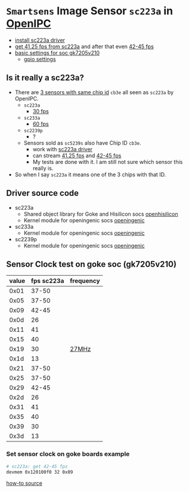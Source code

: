 # `Smartsens` Image Sensor `sc223a` in [OpenIPC](https://github.com/OpenIPC)

- [install sc223a driver](https://github.com/OpenIPC/wiki/blob/master/en/firmware-sensor-install-sc223a.md)
- [get 41.25 fps from sc223a](https://github.com/OpenIPC/firmware/issues/1324) and after that even [42-45 fps](#set-sensor-clock-on-goke-boards-example)
- [basic settings for soc gk7205v210](https://github.com/RoboSchmied/Documentation/blob/main/OpenIPC-devices.md)
  - [gpio settings](https://github.com/OpenIPC/wiki/blob/main/en/gpio-settings.md#xiongmai-xm-boards)

## Is it really a sc223a?
- There are [3 sensors with same chip id](https://github.com/OpenIPC/ipctool/issues/112) `cb3e` all seen as `sc223a` by OpenIPC.
  - `sc223a`
    - [30 fps](https://smartsens.oss-cn-beijing.aliyuncs.com/web/products/SC223A_V3.0.pdf)
  - `sc233a`
    - [60 fps](https://smartsens.oss-cn-beijing.aliyuncs.com/web/products/SC233A_V3.0.pdf)
  - `sc2239p`
    - ?
  - Sensors sold as `sc5239s` also have Chip ID `cb3e`.
    - work with [sc223a driver](https://github.com/OpenIPC/wiki/blob/master/en/firmware-sensor-install-sc223a.md)
    - can stream [41.25 fps](https://github.com/OpenIPC/firmware/issues/1324) and [42-45 fps](#set-sensor-clock-on-goke-boards-example)
    - My tests are done with it. I am still not sure which sensor this really is.
- So when I say `sc223a` it means one of the 3 chips with that ID.

## Driver source code
- sc223a
  - Shared object library for Goke and Hisilicon socs [openhisilicon](https://github.com/OpenIPC/openhisilicon/tree/master/libraries/sensor/hi3516ev200/smart_sc223a/)
  - Kernel module for openingenic socs [openingenic](https://github.com/OpenIPC/openingenic/tree/master/kernel/sensors/t31/sc223a)
- sc233a
  - Kernel module for openingenic socs [openingenic](https://github.com/OpenIPC/openingenic/tree/master/kernel/sensors/t41/sc233a)
- sc2239p
  - Kernel module for openingenic socs [openingenic](https://github.com/OpenIPC/openingenic/tree/master/kernel/sensors/t31/sc2239p)

## Sensor Clock test on goke soc (gk7205v210)

|value|fps sc223a| frequency |
|---|---|---|
|0x01 | 37-50 | |
|0x05 | 37-50 | |
|0x09 | 42-45 | | 
|0x0d | 26 | |
|0x11 | 41 | |
|0x15 | 40 | |
|0x19 | 30 | [27MHz](https://github.com/OpenIPC/firmware/pull/117/files) |
|0x1d | 13 | |
|0x21 | 37-50 | |
|0x25 | 37-50 | |
|0x29 | 42-45 | |
|0x2d | 26 | |
|0x31| 41 | |
|0x35| 40 | |
|0x39| 30 | |
|0x3d | 13 | |

### Set sensor clock on goke boards example
```bash
# sc223a: get 42-45 fps 
devmem 0x120100f0 32 0x09
```
[how-to source](https://github.com/OpenIPC/wiki/blob/master/en/install-goke.md#a-trick-for-gk7205v300imx335-users) 

